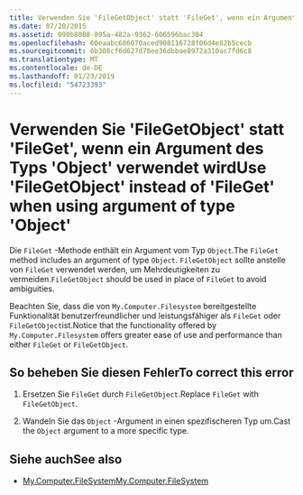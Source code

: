 ```yaml
---
title: Verwenden Sie 'FileGetObject' statt 'FileGet', wenn ein Argument des Typs 'Object' verwendet wird
ms.date: 07/20/2015
ms.assetid: 090b8088-895a-482a-9362-606596bac304
ms.openlocfilehash: 60eaabc686070aced908116728f06d4e82b5cecb
ms.sourcegitcommit: 6b308cf6d627d78ee36dbbae8972a310ac7fd6c8
ms.translationtype: MT
ms.contentlocale: de-DE
ms.lasthandoff: 01/23/2019
ms.locfileid: "54723393"
---
```

# <a name="use-filegetobject-instead-of-fileget-when-using-argument-of-type-object"></a><span data-ttu-id="31eaf-102">Verwenden Sie 'FileGetObject' statt 'FileGet', wenn ein Argument des Typs 'Object' verwendet wird</span><span class="sxs-lookup"><span data-stu-id="31eaf-102">Use 'FileGetObject' instead of 'FileGet' when using argument of type 'Object'</span></span>
<span data-ttu-id="31eaf-103">Die `FileGet` -Methode enthält ein Argument vom Typ `Object`.</span><span class="sxs-lookup"><span data-stu-id="31eaf-103">The `FileGet` method includes an argument of type `Object`.</span></span> <span data-ttu-id="31eaf-104">`FileGetObject` sollte anstelle von `FileGet` verwendet werden, um Mehrdeutigkeiten zu vermeiden.</span><span class="sxs-lookup"><span data-stu-id="31eaf-104">`FileGetObject` should be used in place of `FileGet` to avoid ambiguities.</span></span>  
  
 <span data-ttu-id="31eaf-105">Beachten Sie, dass die von `My.Computer.Filesystem` bereitgestellte Funktionalität benutzerfreundlicher und leistungsfähiger als `FileGet` oder `FileGetObject`ist.</span><span class="sxs-lookup"><span data-stu-id="31eaf-105">Notice that the functionality offered by `My.Computer.Filesystem` offers greater ease of use and performance than either `FileGet` or `FileGetObject`.</span></span>  
  
## <a name="to-correct-this-error"></a><span data-ttu-id="31eaf-106">So beheben Sie diesen Fehler</span><span class="sxs-lookup"><span data-stu-id="31eaf-106">To correct this error</span></span>  
  
1.  <span data-ttu-id="31eaf-107">Ersetzen Sie `FileGet` durch `FileGetObject`.</span><span class="sxs-lookup"><span data-stu-id="31eaf-107">Replace `FileGet` with `FileGetObject`.</span></span>  
  
2.  <span data-ttu-id="31eaf-108">Wandeln Sie das `Object` -Argument in einen spezifischeren Typ um.</span><span class="sxs-lookup"><span data-stu-id="31eaf-108">Cast the `Object` argument to a more specific type.</span></span>  
  
## <a name="see-also"></a><span data-ttu-id="31eaf-109">Siehe auch</span><span class="sxs-lookup"><span data-stu-id="31eaf-109">See also</span></span>

- [<span data-ttu-id="31eaf-110">My.Computer.FileSystem</span><span class="sxs-lookup"><span data-stu-id="31eaf-110">My.Computer.FileSystem</span></span>](xref:Microsoft.VisualBasic.FileIO.FileSystem)
